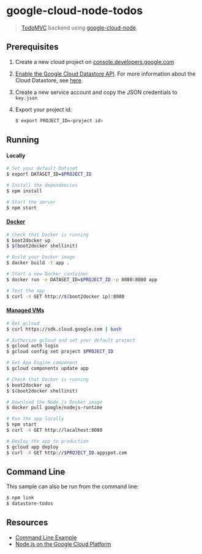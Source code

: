 # google-cloud-node-todos
> [TodoMVC](http://todomvc.com) backend using [google-cloud-node](//github.com/GoogleCloudPlatform/google-cloud-node).

## Prerequisites

1. Create a new cloud project on [console.developers.google.com](http://console.developers.google.com)
2. [Enable the Google Cloud Datastore API](https://console.developers.google.com/flows/enableapi?apiid=datastore). For more information about the Cloud Datastore, see [here](https://developers.google.com/datastore).
3. Create a new service account and copy the JSON credentials to `key.json`
4. Export your project id:

    ```sh
    $ export PROJECT_ID=<project id>
    ```

## Running

#### Locally
```sh
# Set your default Dataset
$ export DATASET_ID=$PROJECT_ID

# Install the dependencies
$ npm install

# Start the server
$ npm start
```

#### [Docker](https://docker.com)
```sh
# Check that Docker is running
$ boot2docker up
$ $(boot2docker shellinit)

# Build your Docker image
$ docker build -t app .

# Start a new Docker container
$ docker run -e DATASET_ID=$PROJECT_ID -p 8080:8080 app

# Test the app
$ curl -X GET http://$(boot2docker ip):8080
```

#### [Managed VMs](https://developers.google.com/appengine/docs/managed-vms/)
```sh
# Get gcloud
$ curl https://sdk.cloud.google.com | bash

# Authorize gcloud and set your default project
$ gcloud auth login
$ gcloud config set project $PROJECT_ID

# Get App Engine component
$ gcloud components update app

# Check that Docker is running
$ boot2docker up
$ $(boot2docker shellinit)

# Download the Node.js Docker image
$ docker pull google/nodejs-runtime

# Run the app locally
$ npm start
$ curl -X GET http://localhost:8080

# Deploy the app to production
$ gcloud app deploy
$ curl -X GET http://$PROJECT_ID.appspot.com
```

## Command Line
This sample can also be run from the command line:

```sh
$ npm link
$ datastore-todos
```

## Resources

- [Command Line Example](//github.com/GoogleCloudPlatform/gcloud-node-todos/tree/main/cli)
- [Node.js on the Google Cloud Platform](//cloud.google.com/solutions/nodejs)
